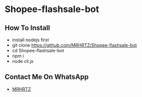 # Shopee-flashsale-bot

## How To Install

- install nodejs first
- git clone https://github.com/MRHRTZ/Shopee-flashsale-bot
- cd Shopee-flashsale-bot
- npm i
- node cli.js

## Contact Me On WhatsApp

- <a href="wa.me/6285559038021">MRHRTZ</a>
